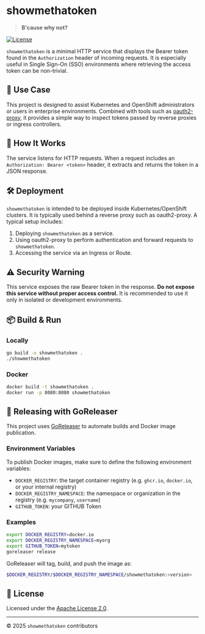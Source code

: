 # showmethatoken
> **B'cause why not?**

[![License](https://img.shields.io/badge/license-Apache--2.0-blue.svg)](LICENSE)

`showmethatoken` is a minimal HTTP service that displays the Bearer token found in the `Authorization` header of incoming requests. It is especially useful in Single Sign-On (SSO) environments where retrieving the access token can be non-trivial.

## 📌 Use Case

This project is designed to assist Kubernetes and OpenShift administrators or users in enterprise environments.
Combined with tools such as [oauth2-proxy](https://github.com/oauth2-proxy/oauth2-proxy), it provides a simple way to inspect tokens passed by reverse proxies or ingress controllers.

## 🔧 How It Works

The service listens for HTTP requests. When a request includes an `Authorization: Bearer <token>` header, it extracts and returns the token in a JSON response.

## 🛠 Deployment

`showmethatoken` is intended to be deployed inside Kubernetes/OpenShift clusters. It is typically used behind a reverse proxy such as oauth2-proxy. A typical setup includes:

1. Deploying `showmethatoken` as a service.
2. Using oauth2-proxy to perform authentication and forward requests to `showmethatoken`.
3. Accessing the service via an Ingress or Route.

## ⚠️ Security Warning

This service exposes the raw Bearer token in the response. **Do not expose this service without proper access control.** It is recommended to use it only in isolated or development environments.

## 📦 Build & Run

### Locally

```bash
go build -o showmethatoken .
./showmethatoken
```

### Docker

```bash
docker build -t showmethatoken .
docker run -p 8080:8080 showmethatoken
```

## 🚀 Releasing with GoReleaser

This project uses [GoReleaser](https://goreleaser.com) to automate builds and Docker image publication.

### Environment Variables

To publish Docker images, make sure to define the following environment variables:

* `DOCKER_REGISTRY`: the target container registry (e.g. `ghcr.io`, `docker.io`, or your internal registry)
* `DOCKER_REGISTRY_NAMESPACE`: the namespace or organization in the registry (e.g. `mycompany`, `username`)
* `GITHUB_TOKEN`: your GITHUB Token

### Examples

```bash
export DOCKER_REGISTRY=docker.io
export DOCKER_REGISTRY_NAMESPACE=myorg
export GITHUB_TOKEN=mytoken
goreleaser release
```

GoReleaser will tag, build, and push the image as:

```bash
$DOCKER_REGISTRY/$DOCKER_REGISTRY_NAMESPACE/showmethatoken:<version>
```

## 📝 License

Licensed under the [Apache License 2.0](LICENSE).

---

© 2025 `showmethatoken` contributors
